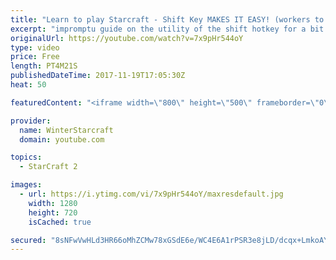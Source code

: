 ```yaml
---
title: "Learn to play Starcraft - Shift Key MAKES IT EASY! (workers to gas, waypoints, ctrl grps, moving)"
excerpt: "impromptu guide on the utility of the shift hotkey for a bit of everything"
originalUrl: https://youtube.com/watch?v=7x9pHr544oY
type: video
price: Free
length: PT4M21S
publishedDateTime: 2017-11-19T17:05:30Z
heat: 50

featuredContent: "<iframe width=\"800\" height=\"500\" frameborder=\"0\" src=\"https://www.youtube.com/embed/7x9pHr544oY\" allow=\"accelerometer; autoplay; encrypted-media; gyroscope; picture-in-picture\" allowfullscreen></iframe>"

provider:
  name: WinterStarcraft
  domain: youtube.com

topics:
  - StarCraft 2

images:
  - url: https://i.ytimg.com/vi/7x9pHr544oY/maxresdefault.jpg
    width: 1280
    height: 720
    isCached: true

secured: "8sNFwVwHLd3HR66oMhZCMw78xGSdE6e/WC4E6A1rPSR3e8jLD/dcqx+LmkoAYsTTvUP7X8794d3FbkDS2h1YtKtLUSEkqEdU9AdEpgJySo7b1AdDXlE9QmNuocAIwcK5VZl9BAPvD/hxVPCu5dFKkn3LQLBGJLbyzB7KtpsiIjAT8b8kOoaFaSmK+LVc+qrGZ1coawJ0XFJmEONdYeca2h/3uwrZkO0YQCLUzet3fak+VgAn+CEdvWpTGaNutvk4bspmgKeyGE49YUAC4OqCZoZ4hfOJgt21kWg/bnizualLm8VwfEY+Sk115j+nG0T30vZH0jSuIiZufgv9wgwPT4VRUnP83NuWY2IWmpOg2U8Wdw0OwEGMnBsXBVJEI1TqXduQ89PueM1GprtdFJP93zHwmQqEsSgSscrQTCrEaiY=;QEXCP6Z8ZK3TD4VgK3WWQg=="
---
```


